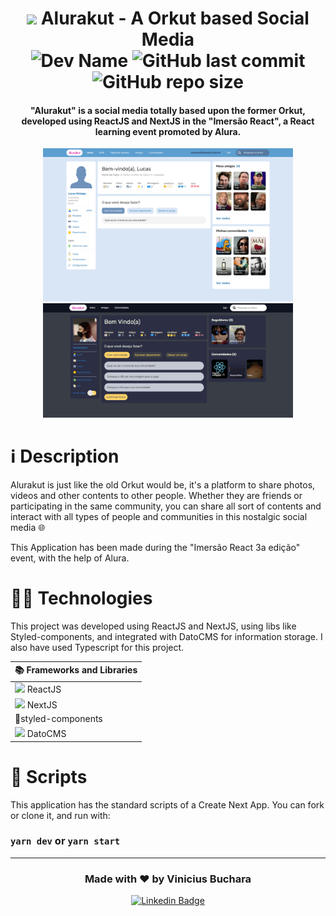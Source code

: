 <h1 align="center">
	<img src='https://cdn0.iconfinder.com/data/icons/social-flat-rounded-rects/512/orkut-512.png' width='30'> Alurakut - A Orkut based Social Media  <br>
	<img  alt="Dev Name"  src="https://img.shields.io/badge/Developer-Vinicius%20Buchara-ff2189">
	<img  alt="GitHub last commit"  src="https://img.shields.io/github/last-commit/vbuchara/alurakut?color=ff2189&label=Last%20Commit">
	<img  alt="GitHub repo size"  src="https://img.shields.io/github/repo-size/vbuchara/alurakut?color=ff2189&label=Repository%20Size">
</h1>

<h4  align="center">
	"Alurakut" is a social media totally based upon the former Orkut, developed using ReactJS and NextJS in the "Imersão React", a React learning event promoted by Alura.
</h4>

<div  align="center">
  <img  alt="Alurakut image" width="400" src="src/assets/images/alurakutPrint.png">
  <img  alt="Alurakut image" width="400" src="src/assets/images/alurakutPrintDark.png">
</div>

# ℹ️ Description

Alurakut is just like the old Orkut would be, it's a platform to share photos, videos and other contents to other people. Whether they are friends or participating in the same community, you can share all sort of contents and interact with all types of people and communities in this nostalgic social media 🌐  

This Application has been made during the "Imersão React 3a edição" event, with the help of Alura.  

# 👩‍💻 Technologies

This project was developed using ReactJS and NextJS, using libs like Styled-components, and integrated with DatoCMS for information storage. I also have used Typescript for this project.

<div align="center">
	
| 📚 Frameworks and Libraries |
|--|
|<img src='https://cdn.jsdelivr.net/gh/devicons/devicon/icons/react/react-original.svg' width='18'> ReactJS |
|<img src='https://cdn.jsdelivr.net/gh/devicons/devicon/icons/nextjs/nextjs-original.svg' width='18'> NextJS |
|💅styled-components |
|<img src='https://seeklogo.com/images/D/datocms-logo-1C41129CD8-seeklogo.com.png' width='18'> DatoCMS |
	
</div>


# 📜 Scripts

This application has the standard scripts of a Create Next App. You can fork or clone it, and run with:

### `yarn dev` or `yarn start`

---

<h3 align="center">
Made with ♥️ by Vinicius Buchara
</h3>

<div align="center">
	
[<img src="https://img.shields.io/badge/LinkedIn-0077B5?style=for-the-badge&logo=linkedin&logoColor=white" alt="Linkedin Badge"/>](https://www.linkedin.com/in/vinicius-vieira-buchara/)
	
</div>
